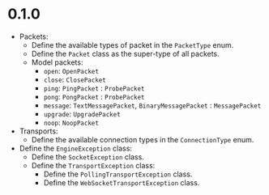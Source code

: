 # 0.1.0

- Packets:
  - Define the available types of packet in the `PacketType` enum.
  - Define the `Packet` class as the super-type of all packets.
  - Model packets:
    - `open`: `OpenPacket`
    - `close`: `ClosePacket`
    - `ping`: `PingPacket` : `ProbePacket`
    - `pong`: `PongPacket` : `ProbePacket`
    - `message`: `TextMessagePacket`, `BinaryMessagePacket` : `MessagePacket`
    - `upgrade`: `UpgradePacket`
    - `noop`: `NoopPacket`
- Transports:
  - Define the available connection types in the `ConnectionType` enum.
- Define the `EngineException` class:
  - Define the `SocketException` class.
  - Define the `TransportException` class:
    - Define the `PollingTransportException` class.
    - Define the `WebSocketTransportException` class.

